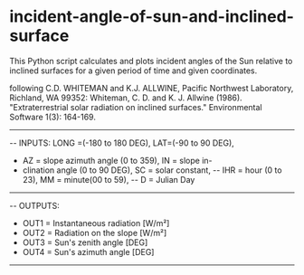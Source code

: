 # incident-angle-of-sun-and-inclined-surface
This Python script calculates and plots incident angles of the Sun relative to inclined surfaces for a given period of time and given coordinates. 

following C.D. WHITEMAN and K.J. ALLWINE, Pacific Northwest Laboratory, Richland, WA 99352: 
Whiteman, C. D. and K. J. Allwine (1986). "Extraterrestrial solar radiation on inclined surfaces." Environmental Software 1(3): 164-169.

-------------------------------------------------------
--  INPUTS: LONG =(-180 to 180 DEG), LAT=(-90 to 90 DEG),
-    AZ = slope azimuth angle (0 to 359), IN = slope in-
-    clination angle (0 to 90 DEG), SC = solar constant,
--   IHR = hour (0 to 23), MM = minute(00 to 59),
--   D = Julian Day
--------------------------------------------------------
--  OUTPUTS:
-    OUT1 = Instantaneous radiation [W/m²]
-    OUT2 = Radiation on the slope [W/m²]
-    OUT3 = Sun's zenith angle [DEG]
-    OUT4 = Sun's azimuth angle [DEG]
--------------------------------------------------------
